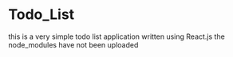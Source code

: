 # Todo_List
this is a very simple todo list application written using React.js
the node_modules have not been uploaded


